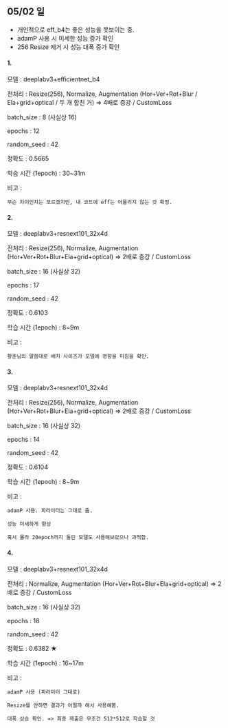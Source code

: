 ## 05/02 일

- 개인적으로 eff_b4는 좋은 성능을 못보이는 중.
- adamP 사용 시 미세한 성능 증가 확인
- 256 Resize 제거 시 성능 대폭 증가 확인

#### 1.

모델 : deeplabv3+efficientnet_b4

전처리 : Resize(256), Normalize, Augmentation (Hor+Ver+Rot+Blur / Ela+grid+optical / 두 개 합친 거) => 4배로 증강 / CustomLoss

batch_size : 8 (사실상 16)

epochs : 12

random_seed : 42

정확도 : 0.5665

학습 시간 (1epoch) : 30~31m

비고 :

    무슨 차이인지는 모르겠지만, 내 코드에 eff는 어울리지 않는 것 확정.

#### 2.

모델 : deeplabv3+resnext101_32x4d

전처리 : Resize(256), Normalize, Augmentation (Hor+Ver+Rot+Blur+Ela+grid+optical) => 2배로 증강 / CustomLoss

batch_size : 16 (사실상 32)

epochs : 17

random_seed : 42

정확도 : 0.6103

학습 시간 (1epoch) : 8~9m

비고 :

    황훈님의 말씀대로 배치 사이즈가 모델에 영향을 미침을 확인.
   

#### 3.

모델 : deeplabv3+resnext101_32x4d

전처리 : Resize(256), Normalize, Augmentation (Hor+Ver+Rot+Blur+Ela+grid+optical) => 2배로 증강 / CustomLoss

batch_size : 16 (사실상 32)

epochs : 14

random_seed : 42

정확도 : 0.6104

학습 시간 (1epoch) : 8~9m

비고 :

    adamP 사용. 파라미터는 그대로 줌.

    성능 미세하게 향상

    혹시 몰라 20epoch까지 돌린 모델도 사용해보았으나 과적합.
    

#### 4.

모델 : deeplabv3+resnext101_32x4d

전처리 : Normalize, Augmentation (Hor+Ver+Rot+Blur+Ela+grid+optical) => 2배로 증강 / CustomLoss

batch_size : 16 (사실상 32)

epochs : 18

random_seed : 42

정확도 : 0.6382 ★

학습 시간 (1epoch) : 16~17m

비고 :

    adamP 사용 (파라미터 그대로)

    Resize를 안하면 결과가 어떨까 해서 사용해봄.

    대폭 상승 확인. => 최종 제출은 무조건 512*512로 학습할 것